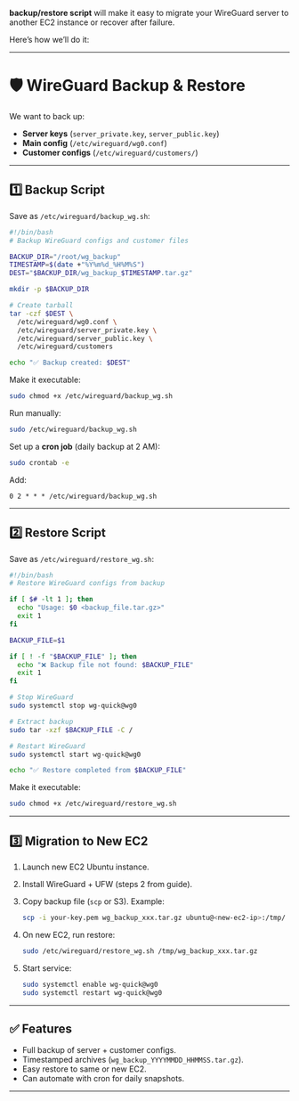 **backup/restore script** will make it easy to migrate your WireGuard server to another EC2 instance or recover after failure.

Here’s how we’ll do it:

---

# 🛡 WireGuard Backup & Restore

We want to back up:

* **Server keys** (`server_private.key`, `server_public.key`)
* **Main config** (`/etc/wireguard/wg0.conf`)
* **Customer configs** (`/etc/wireguard/customers/`)

---

## **1️⃣ Backup Script**

Save as `/etc/wireguard/backup_wg.sh`:

```bash
#!/bin/bash
# Backup WireGuard configs and customer files

BACKUP_DIR="/root/wg_backup"
TIMESTAMP=$(date +"%Y%m%d_%H%M%S")
DEST="$BACKUP_DIR/wg_backup_$TIMESTAMP.tar.gz"

mkdir -p $BACKUP_DIR

# Create tarball
tar -czf $DEST \
  /etc/wireguard/wg0.conf \
  /etc/wireguard/server_private.key \
  /etc/wireguard/server_public.key \
  /etc/wireguard/customers

echo "✅ Backup created: $DEST"
```

Make it executable:

```bash
sudo chmod +x /etc/wireguard/backup_wg.sh
```

Run manually:

```bash
sudo /etc/wireguard/backup_wg.sh
```

Set up a **cron job** (daily backup at 2 AM):

```bash
sudo crontab -e
```

Add:

```
0 2 * * * /etc/wireguard/backup_wg.sh
```

---

## **2️⃣ Restore Script**

Save as `/etc/wireguard/restore_wg.sh`:

```bash
#!/bin/bash
# Restore WireGuard configs from backup

if [ $# -lt 1 ]; then
  echo "Usage: $0 <backup_file.tar.gz>"
  exit 1
fi

BACKUP_FILE=$1

if [ ! -f "$BACKUP_FILE" ]; then
  echo "❌ Backup file not found: $BACKUP_FILE"
  exit 1
fi

# Stop WireGuard
sudo systemctl stop wg-quick@wg0

# Extract backup
sudo tar -xzf $BACKUP_FILE -C /

# Restart WireGuard
sudo systemctl start wg-quick@wg0

echo "✅ Restore completed from $BACKUP_FILE"
```

Make it executable:

```bash
sudo chmod +x /etc/wireguard/restore_wg.sh
```

---

## **3️⃣ Migration to New EC2**

1. Launch new EC2 Ubuntu instance.
2. Install WireGuard + UFW (steps 2 from guide).
3. Copy backup file (`scp` or S3). Example:

   ```bash
   scp -i your-key.pem wg_backup_xxx.tar.gz ubuntu@<new-ec2-ip>:/tmp/
   ```
4. On new EC2, run restore:

   ```bash
   sudo /etc/wireguard/restore_wg.sh /tmp/wg_backup_xxx.tar.gz
   ```
5. Start service:

   ```bash
   sudo systemctl enable wg-quick@wg0
   sudo systemctl restart wg-quick@wg0
   ```

---

## ✅ Features

* Full backup of server + customer configs.
* Timestamped archives (`wg_backup_YYYYMMDD_HHMMSS.tar.gz`).
* Easy restore to same or new EC2.
* Can automate with cron for daily snapshots.

---

